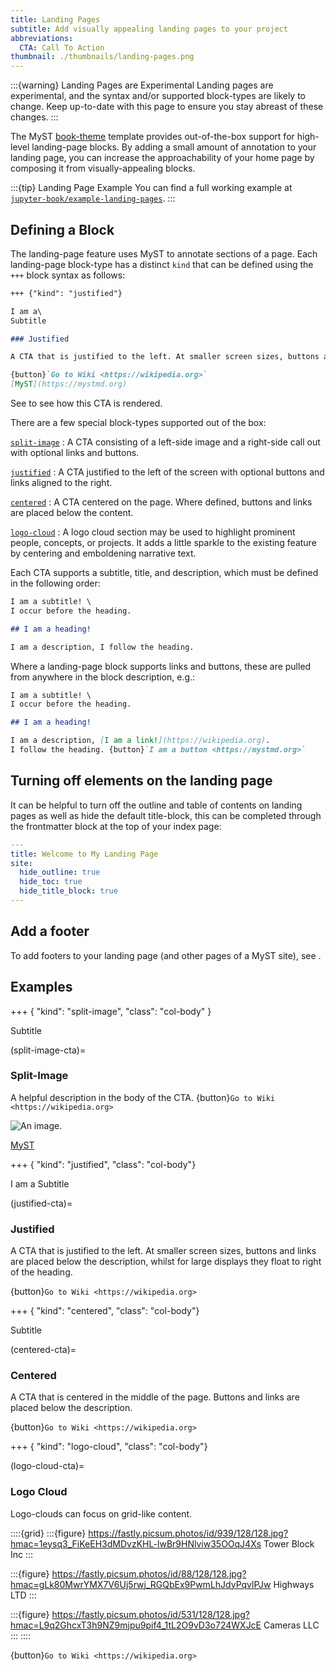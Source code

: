 ```yaml
---
title: Landing Pages
subtitle: Add visually appealing landing pages to your project
abbreviations:
  CTA: Call To Action
thumbnail: ./thumbnails/landing-pages.png
---
```


:::{warning} Landing Pages are Experimental
Landing pages are experimental, and the syntax and/or supported block-types are likely to change. Keep up-to-date with this page to ensure you stay abreast of these changes.
:::

The MyST [book-theme](#template-site-myst-book-theme) template provides out-of-the-box support for high-level landing-page blocks. By adding a small amount of annotation to your landing page, you can increase the approachability of your home page by composing it from visually-appealing blocks.

:::{tip} Landing Page Example
You can find a full working example at [`jupyter-book/example-landing-pages`](https://github.com/jupyter-book/example-landing-pages).
:::

## Defining a Block

The landing-page feature uses MyST [](#blocks) to annotate sections of a page. Each landing-page block-type has a distinct `kind` that can be defined using the `+++` block syntax as follows:

```markdown
+++ {"kind": "justified"}

I am a\
Subtitle

### Justified

A CTA that is justified to the left. At smaller screen sizes, buttons and links are placed below the description, whilst for large displays they float to right of the heading.

{button}`Go to Wiki <https://wikipedia.org>`
[MyST](https://mystmd.org)
```

See [](#justified-cta) to see how this CTA is rendered.

There are a few special block-types supported out of the box:

[`split-image`](#split-image-cta)
: A CTA consisting of a left-side image and a right-side call out with optional links and buttons.

[`justified`](#justified-cta)
: A CTA justified to the left of the screen with optional buttons and links aligned to the right.

[`centered`](#centered-cta)
: A CTA centered on the page. Where defined, buttons and links are placed below the content.

[`logo-cloud`](#logo-cloud-cta)
: A logo cloud section may be used to highlight prominent people, concepts, or projects. It adds a little sparkle to the existing [](#grids) feature by centering and emboldening narrative text.

Each CTA supports a subtitle, title, and description, which must be defined in the following order:

```markdown
I am a subtitle! \
I occur before the heading.

## I am a heading!

I am a description, I follow the heading.
```

Where a landing-page block supports links and buttons, these are pulled from anywhere in the block description, e.g.:

```markdown
I am a subtitle! \
I occur before the heading.

## I am a heading!

I am a description, [I am a link!](https://wikipedia.org).
I follow the heading. {button}`I am a button <https://mystmd.org>`
```

## Turning off elements on the landing page

It can be helpful to turn off the outline and table of contents on landing pages as well as hide the default title-block, this can be completed through the frontmatter block at the top of your index page:

```yaml
---
title: Welcome to My Landing Page
site:
  hide_outline: true
  hide_toc: true
  hide_title_block: true
---
```

## Add a footer

To add footers to your landing page (and other pages of a MyST site), see [](#footer).

## Examples

+++ { "kind": "split-image", "class": "col-body" }

Subtitle

(split-image-cta)=

### Split-Image

A helpful description in the body of the CTA. {button}`Go to Wiki <https://wikipedia.org>`

![An image.](https://fastly.picsum.photos/id/1045/512/512.jpg?hmac=xSX-hQcOc9AVckDyczqSvsXTDAJqpF8WBgEWAYGN0AI)

[MyST](https://mystmd.org)

+++ { "kind": "justified", "class": "col-body"}

I am a Subtitle

(justified-cta)=

### Justified

A CTA that is justified to the left. At smaller screen sizes, buttons and links are placed below the description, whilst for large displays they float to right of the heading.

{button}`Go to Wiki <https://wikipedia.org>`

+++ { "kind": "centered", "class": "col-body"}

Subtitle

(centered-cta)=

### Centered

A CTA that is centered in the middle of the page. Buttons and links are placed below the description.

{button}`Go to Wiki <https://wikipedia.org>`

+++ { "kind": "logo-cloud", "class": "col-body"}

(logo-cloud-cta)=

### Logo Cloud

Logo-clouds can focus on grid-like content.

::::{grid}
:::{figure} https://fastly.picsum.photos/id/939/128/128.jpg?hmac=1eysq3_FiKeEH3dMDvzKHL-lwBr9HNlviw35OOqJ4Xs
Tower Block Inc
:::

:::{figure} https://fastly.picsum.photos/id/88/128/128.jpg?hmac=gLk80MwrYMX7V6Uj5rwj_RGQbEx9PwmLhJdyPqvlPJw
Highways LTD
:::

:::{figure} https://fastly.picsum.photos/id/531/128/128.jpg?hmac=L9q2GhcxT3h9NZ9mjpu9pif4_1tL2O9vD3o724WXJcE
Cameras LLC
:::
::::

{button}`Go to Wiki <https://wikipedia.org>`
